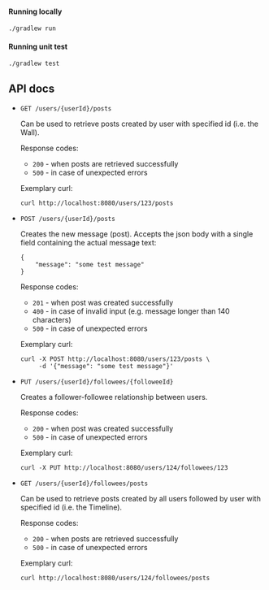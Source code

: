 #### Running locally
```
./gradlew run
```

#### Running unit test
```
./gradlew test
```

## API docs

* `GET /users/{userId}/posts`
    
    Can be used to retrieve posts created by user with specified id (i.e. the Wall).
    
    Response codes:
    * `200` - when posts are retrieved successfully
    * `500` - in case of unexpected errors
    
    Exemplary curl:  
    ```
    curl http://localhost:8080/users/123/posts
    ```
    
* `POST /users/{userId}/posts`

    Creates the new message (post). Accepts the json body with a single
    field containing the actual message text:
    
    ```
    {
        "message": "some test message"
    }
    ```
  
    Response codes:
    * `201` - when post was created successfully
    * `400` - in case of invalid input (e.g. message longer than 140 characters)
    * `500` - in case of unexpected errors
    
    Exemplary curl:  
    ```
    curl -X POST http://localhost:8080/users/123/posts \
         -d '{"message": "some test message"}'
    ```

* `PUT /users/{userId}/followees/{followeeId}`
    
    Creates a follower-followee relationship between users.

    Response codes:
    * `200` - when post was created successfully
    * `500` - in case of unexpected errors
    
    Exemplary curl:  
    ```
    curl -X PUT http://localhost:8080/users/124/followees/123
    ```
  
* `GET /users/{userId}/followees/posts`
    
    Can be used to retrieve posts created by all users followed by user with 
    specified id (i.e. the Timeline).

    Response codes:
    * `200` - when posts are retrieved successfully
    * `500` - in case of unexpected errors
    
    Exemplary curl:  
    ```
    curl http://localhost:8080/users/124/followees/posts
    ```
